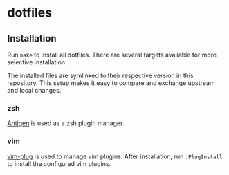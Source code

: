 # dotfiles

## Installation

Run `make` to install all dotfiles. There are several targets available for more
selective installation.

The installed files are symlinked to their respective version in this
repository. This setup makes it easy to compare and exchange upstream and local
changes.

### zsh

[Antigen][antigen] is used as a zsh plugin manager.

### vim

[vim-plug][vim-plug] is used to manage vim plugins. After installation, run
`:PlugInstall` to install the configured vim plugins.

[antigen]: https://github.com/zsh-users/antigen
[vim-plug]: https://github.com/junegunn/vim-plug
